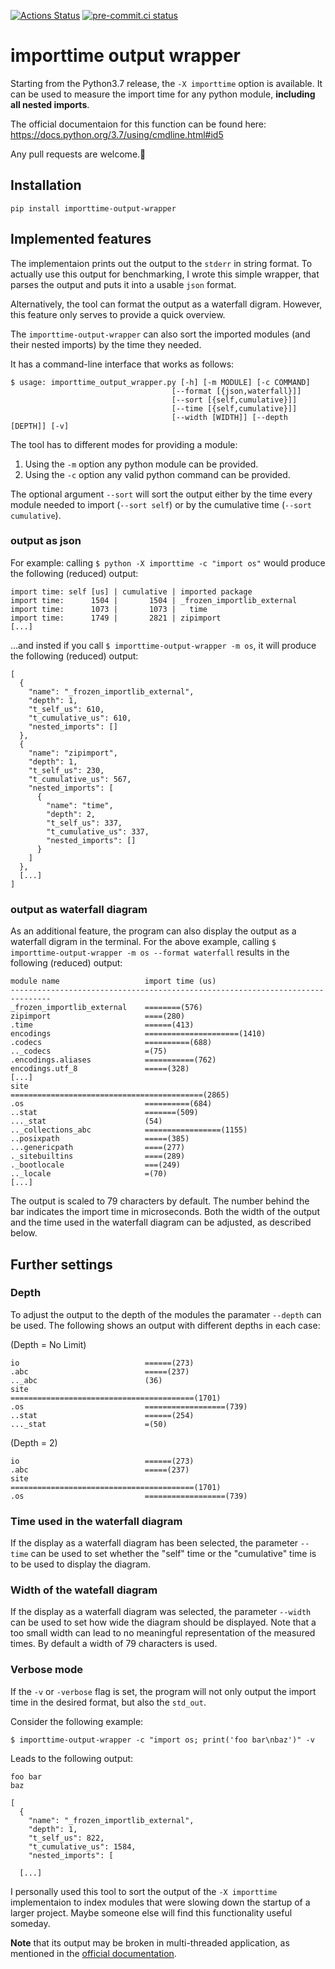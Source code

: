 [![Actions Status](https://github.com/dominikwalk/importtime_output_wrapper/workflows/coverage/badge.svg)](https://github.com/dominikwalk/importtime_output_wrapper/actions)
[![pre-commit.ci status](https://results.pre-commit.ci/badge/github/dominikwalk/importtime-output-wrapper/main.svg)](https://results.pre-commit.ci/latest/github/dominikwalk/importtime-output-wrapper/main)

# importtime output wrapper

Starting from the Python3.7 release, the ```-X importtime``` option is available.
It can be used to measure the import time for any python module, **including all nested imports**.

The official documentaion for this function can be found here:
https://docs.python.org/3.7/using/cmdline.html#id5

Any pull requests are welcome.🍰

## Installation

`pip install importtime-output-wrapper`

## Implemented features

The implementaion prints out the output to the ```stderr``` in string format. To actually use this output for benchmarking, I wrote this simple wrapper, that parses the output and puts it into a usable ```json``` format.

Alternatively, the tool can format the output as a waterfall digram. However, this feature only serves to provide a quick overview.

The ```importtime-output-wrapper``` can also sort the imported modules (and their nested imports) by the time they needed.

It has a command-line interface that works as follows:

```console
$ usage: importtime_output_wrapper.py [-h] [-m MODULE] [-c COMMAND]
                                    [--format [{json,waterfall}]]
                                    [--sort [{self,cumulative}]]
                                    [--time [{self,cumulative}]]
                                    [--width [WIDTH]] [--depth [DEPTH]] [-v]
```

The tool has to different modes for providing a module:
1. Using the ```-m``` option any python module can be provided.
2. Using the ```-c``` option any valid python command can be provided.


The optional argument ```--sort``` will sort the output either by the time every module needed to import (```--sort self```) or by the cumulative time (```--sort cumulative```).
### output as json
For example: calling ```$ python -X importtime -c "import os"``` would produce the following (reduced) output:
```console
import time: self [us] | cumulative | imported package
import time:      1504 |       1504 | _frozen_importlib_external
import time:      1073 |       1073 |   time
import time:      1749 |       2821 | zipimport
[...]
```

...and insted if you call ```$ importtime-output-wrapper -m os```, it will produce the following (reduced) output:
```console
[
  {
    "name": "_frozen_importlib_external",
    "depth": 1,
    "t_self_us": 610,
    "t_cumulative_us": 610,
    "nested_imports": []
  },
  {
    "name": "zipimport",
    "depth": 1,
    "t_self_us": 230,
    "t_cumulative_us": 567,
    "nested_imports": [
      {
        "name": "time",
        "depth": 2,
        "t_self_us": 337,
        "t_cumulative_us": 337,
        "nested_imports": []
      }
    ]
  },
  [...]
]
```
### output as waterfall diagram
As an additional feature, the program can also display the output as a waterfall digram in the terminal. For the above example, calling ```$ importtime-output-wrapper -m os --format waterfall``` results in the following (reduced) output:
```console
module name                   import time (us)
-------------------------------------------------------------------------------
_frozen_importlib_external    ========(576)
zipimport                     ====(280)
.time                         ======(413)
encodings                     =====================(1410)
.codecs                       ==========(688)
.._codecs                     =(75)
.encodings.aliases            ===========(762)
encodings.utf_8               =====(328)
[...]
site                          ===========================================(2865)
.os                           ==========(684)
..stat                        =======(509)
..._stat                      (54)
.._collections_abc            =================(1155)
..posixpath                   =====(385)
...genericpath                ====(277)
._sitebuiltins                ====(289)
._bootlocale                  ===(249)
.._locale                     =(70)
[...]
```
The output is scaled to 79 characters by default. The number behind the bar indicates the import time in microseconds. Both the width of the output and the time used in the waterfall diagram can be adjusted, as described below.

## Further settings
### Depth
To adjust the output to the depth of the modules the paramater ```--depth``` can be used.
The following shows an output with different depths in each case:

(Depth = No Limit)
```console
io                            ======(273)
.abc                          =====(237)
.._abc                        (36)
site                          =========================================(1701)
.os                           ==================(739)
..stat                        ======(254)
..._stat                      =(50)
```
(Depth = 2)
```console
io                            ======(273)
.abc                          =====(237)
site                          =========================================(1701)
.os                           ==================(739)
```

### Time used in the waterfall diagram
If the display as a waterfall diagram has been selected, the parameter ```--time``` can be used to set whether the "self" time or the "cumulative" time is to be used to display the diagram.
### Width of the watefall diagram
If the display as a waterfall diagram was selected, the parameter ```--width``` can be used to set how wide the diagram should be displayed. Note that a too small width can lead to no meaningful representation of the measured times. By default a width of 79 characters is used.
### Verbose mode
If the ``-v`` or ``-verbose`` flag is set, the program will not only output the import time in the desired format, but also the ``std_out``.

Consider the following example:
```console
$ importtime-output-wrapper -c "import os; print('foo bar\nbaz')" -v
```
Leads to the following output:
```console
foo bar
baz

[
  {
    "name": "_frozen_importlib_external",
    "depth": 1,
    "t_self_us": 822,
    "t_cumulative_us": 1584,
    "nested_imports": [

  [...]
```

I personally used this tool to sort the output of the ```-X importtime``` implementaion to index modules that were slowing down the startup of a larger project.
Maybe someone else will find this functionality useful someday.

**Note** that its output may be broken in multi-threaded application, as mentioned in the [official documentation](https://docs.python.org/3.7/using/cmdline.html#id5 "importtime documentation").
